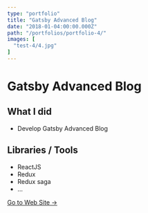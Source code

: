 ```yaml
---
type: "portfolio"
title: "Gatsby Advanced Blog"
date: "2018-01-04:00:00.000Z"
path: "/portfolios/portfolio-4/"
images: [
  "test-4/4.jpg"
]
---
```


# Gatsby Advanced Blog

## What I did
- Develop Gatsby Advanced Blog

## Libraries / Tools
- ReactJS
- Redux
- Redux saga
- ...

[Go to Web Site →](https://github.com/wonism/gatsby-advanced-blog)
